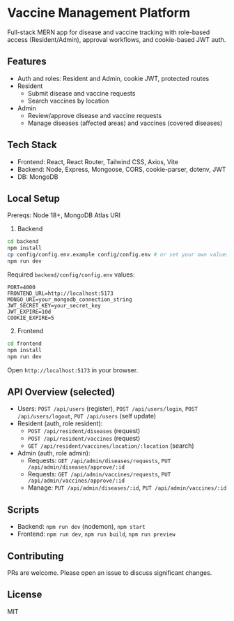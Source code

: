 # Vaccine Management Platform

Full-stack MERN app for disease and vaccine tracking with role-based access (Resident/Admin), approval workflows, and cookie-based JWT auth.

## Features
- Auth and roles: Resident and Admin, cookie JWT, protected routes
- Resident
  - Submit disease and vaccine requests
  - Search vaccines by location
- Admin
  - Review/approve disease and vaccine requests
  - Manage diseases (affected areas) and vaccines (covered diseases)

## Tech Stack
- Frontend: React, React Router, Tailwind CSS, Axios, Vite
- Backend: Node, Express, Mongoose, CORS, cookie-parser, dotenv, JWT
- DB: MongoDB

## Local Setup
Prereqs: Node 18+, MongoDB Atlas URI

1) Backend
```bash
cd backend
npm install
cp config/config.env.example config/config.env # or set your own values
npm run dev
```

Required `backend/config/config.env` values:
```
PORT=4000
FRONTEND_URL=http://localhost:5173
MONGO_URI=your_mongodb_connection_string
JWT_SECRET_KEY=your_secret_key
JWT_EXPIRE=10d
COOKIE_EXPIRE=5
```

2) Frontend
```bash
cd frontend
npm install
npm run dev
```

Open `http://localhost:5173` in your browser.

## API Overview (selected)
- Users: `POST /api/users` (register), `POST /api/users/login`, `POST /api/users/logout`, `PUT /api/users` (self update)
- Resident (auth, role resident):
  - `POST /api/resident/diseases` (request)
  - `POST /api/resident/vaccines` (request)
  - `GET /api/resident/vaccines/location/:location` (search)
- Admin (auth, role admin):
  - Requests: `GET /api/admin/diseases/requests`, `PUT /api/admin/diseases/approve/:id`
  - Requests: `GET /api/admin/vaccines/requests`, `PUT /api/admin/vaccines/approve/:id`
  - Manage: `PUT /api/admin/diseases/:id`, `PUT /api/admin/vaccines/:id`

## Scripts
- Backend: `npm run dev` (nodemon), `npm start`
- Frontend: `npm run dev`, `npm run build`, `npm run preview`

## Contributing
PRs are welcome. Please open an issue to discuss significant changes.

## License
MIT

